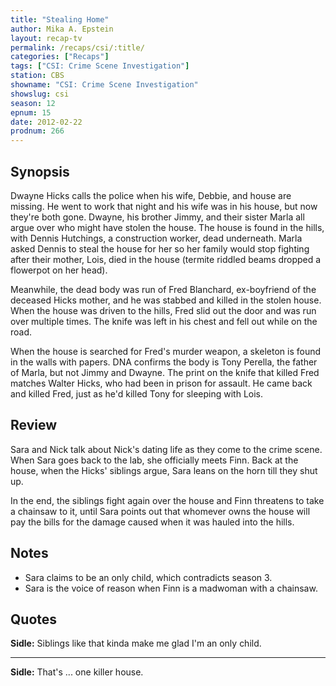 ```yaml
---
title: "Stealing Home"
author: Mika A. Epstein
layout: recap-tv
permalink: /recaps/csi/:title/
categories: ["Recaps"]
tags: ["CSI: Crime Scene Investigation"]
station: CBS
showname: "CSI: Crime Scene Investigation"
showslug: csi
season: 12  
epnum: 15  
date: 2012-02-22
prodnum: 266  
---
```


## Synopsis

Dwayne Hicks calls the police when his wife, Debbie, and house are missing. He went to work that night and his wife was in his house, but now they're both gone. Dwayne, his brother Jimmy, and their sister Marla all argue over who might have stolen the house. The house is found in the hills, with Dennis Hutchings, a construction worker, dead underneath. Marla asked Dennis to steal the house for her so her family would stop fighting after their mother, Lois, died in the house (termite riddled beams dropped a flowerpot on her head).

Meanwhile, the dead body was run of Fred Blanchard, ex-boyfriend of the deceased Hicks mother, and he was stabbed and killed in the stolen house. When the house was driven to the hills, Fred slid out the door and was run over multiple times. The knife was left in his chest and fell out while on the road.

When the house is searched for Fred's murder weapon, a skeleton is found in the walls with papers. DNA confirms the body is Tony Perella, the father of Marla, but not Jimmy and Dwayne. The print on the knife that killed Fred matches Walter Hicks, who had been in prison for assault. He came back and killed Fred, just as he'd killed Tony for sleeping with Lois.

## Review

Sara and Nick talk about Nick's dating life as they come to the crime scene. When Sara goes back to the lab, she officially meets Finn. Back at the house, when the Hicks' siblings argue, Sara leans on the horn till they shut up.

In the end, the siblings fight again over the house and Finn threatens to take a chainsaw to it, until Sara points out that whomever owns the house will pay the bills for the damage caused when it was hauled into the hills.

## Notes

* Sara claims to be an only child, which contradicts season 3.   
* Sara is the voice of reason when Finn is a madwoman with a chainsaw.

## Quotes

**Sidle:** Siblings like that kinda make me glad I'm an only child.  

- - -

**Sidle:** That's ... one killer house.

